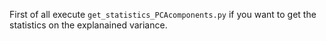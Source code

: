 First of all execute `get_statistics_PCAcomponents.py` if you want to get the statistics on the explanained variance.
